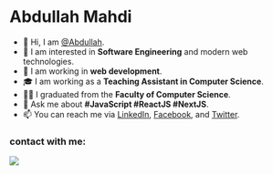 # Abdullah Mahdi


- 👋 Hi, I am [@Abdullah][GitHub].  
- 👀 I am interested in **Software Engineering** and modern web technologies.  
- 🌱 I am working in **web development**.
- 🎓 I am working as a **Teaching Assistant in Computer Science**.
- 🧑‍💻 I graduated from the **Faculty of Computer Science**.  
- 💬 Ask me about **#JavaScript #ReactJS #NextJS**.  
- 📫 You can reach me via [LinkedIn], [Facebook], and [Twitter]. 

### contact with me:

<a href="https://www.linkedin.com/in/abdullah-mahdi-04b426200/" target="_blank"><img src="https://img.shields.io/badge/-Abdullah%20Mahdi-0077B5?style=for-the-badge&logo=Linkedin&logoColor=white"/></a>

[GitHub]: https://github.com/Abdallah-Mahdy-eg
[Twitter]: https://x.com/AbdullahMahdy18?t=R2NE3o0T_RtmaIfR_bfQSw&s=08
[LinkedIn]: https://www.linkedin.com/in/abdullah-mahdi-04b426200/
[Facebook]: https://www.facebook.com/share/161A7nQpiZ/

